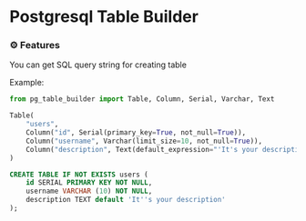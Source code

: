 # Postgresql Table Builder
 
### ⚙️ Features

You can get SQL query string for creating table

Example:

```python
from pg_table_builder import Table, Column, Serial, Varchar, Text

Table(
    "users",
    Column("id", Serial(primary_key=True, not_null=True)),
    Column("username", Varchar(limit_size=10, not_null=True)),
    Column("description", Text(default_expression="'It's your description'"))
)

```

```sql
CREATE TABLE IF NOT EXISTS users (
	id SERIAL PRIMARY KEY NOT NULL,
	username VARCHAR (10) NOT NULL,
	description TEXT default 'It''s your description'
);
```
